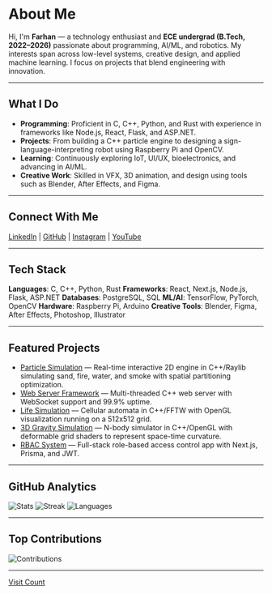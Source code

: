 # About Me

Hi, I'm **Farhan** — a technology enthusiast and **ECE undergrad (B.Tech, 2022–2026)** passionate about programming, AI/ML, and robotics. My interests span across low-level systems, creative design, and applied machine learning. I focus on projects that blend engineering with innovation.

---

## What I Do

* **Programming**: Proficient in C, C++, Python, and Rust with experience in frameworks like Node.js, React, Flask, and ASP.NET.
* **Projects**: From building a C++ particle engine to designing a sign-language-interpreting robot using Raspberry Pi and OpenCV.
* **Learning**: Continuously exploring IoT, UI/UX, bioelectronics, and advancing in AI/ML.
* **Creative Work**: Skilled in VFX, 3D animation, and design using tools such as Blender, After Effects, and Figma.

---

## Connect With Me

[LinkedIn](https://linkedin.com/in/farhanfx) | [GitHub](https://github.com/artyviz) | [Instagram](https://instagram.com/alt.arty) | [YouTube](https://youtube.com/@@artemis7402)

---

## Tech Stack

**Languages**: C, C++, Python, Rust
**Frameworks**: React, Next.js, Node.js, Flask, ASP.NET
**Databases**: PostgreSQL, SQL
**ML/AI**: TensorFlow, PyTorch, OpenCV
**Hardware**: Raspberry Pi, Arduino
**Creative Tools**: Blender, Figma, After Effects, Photoshop, Illustrator

---

## Featured Projects

* [Particle Simulation](https://github.com/artyviz/particle-simulation) — Real-time interactive 2D engine in C++/Raylib simulating sand, fire, water, and smoke with spatial partitioning optimization.
* [Web Server Framework](https://github.com/artyviz/webserver-using-c) — Multi-threaded C++ web server with WebSocket support and 99.9% uptime.
* [Life Simulation](https://github.com/artyviz/life-simulation-in-c) — Cellular automata in C++/FFTW with OpenGL visualization running on a 512x512 grid.
* [3D Gravity Simulation](https://github.com/artyviz/3d-gravity-simulation) — N-body simulator in C++/OpenGL with deformable grid shaders to represent space-time curvature.
* [RBAC System](https://github.com/artyviz) — Full-stack role-based access control app with Next.js, Prisma, and JWT.

---

## GitHub Analytics

![Stats](https://github-readme-stats.vercel.app/api?username=artyviz\&theme=dark\&hide_border=false\&include_all_commits=false\&count_private=false)
![Streak](https://github-readme-streak-stats.herokuapp.com/?user=artyviz\&theme=dark\&hide_border=false)
![Languages](https://github-readme-stats.vercel.app/api/top-langs/?username=artyviz\&theme=dark\&hide_border=false\&layout=compact)

---

## Top Contributions

![Contributions](https://github-contributor-stats.vercel.app/api?username=artyviz\&limit=5\&theme=dark\&combine_all_yearly_contributions=true)

---

[Visit Count](https://visitcount.itsvg.in/api?id=artyviz&icon=0&color=0)
